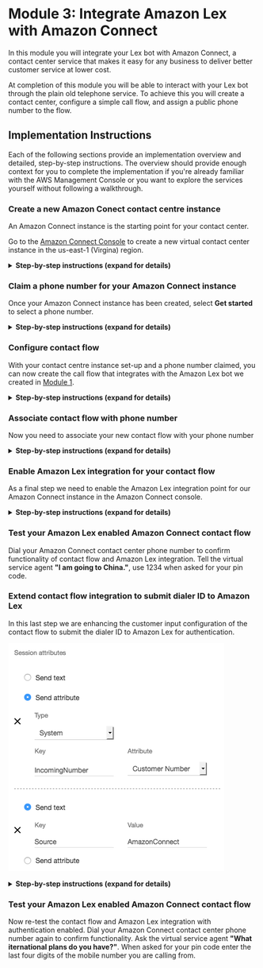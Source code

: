 # Module 3: Integrate Amazon Lex with Amazon Connect
In this module you will integrate your Lex bot with Amazon Connect, a contact center service that makes it easy for any business to deliver better customer service at lower cost.

At completion of this module you will be able to interact with your Lex bot through the plain old telephone service.
To achieve this you will create a contact center, configure a simple call flow, and assign a public phone number to the flow. 

## Implementation Instructions

Each of the following sections provide an implementation overview and detailed, step-by-step instructions. The overview should provide enough context for you to complete the implementation if you're already familiar with the AWS Management Console or you want to explore the services yourself without following a walkthrough.

### Create a new Amazon Conect contact centre instance
An Amazon Connect instance is the starting point for your contact center.

Go to the [Amazon Connect Console](https://console.aws.amazon.com/connect/home?region=us-east-1) to create a new virtual contact center instance in the us-east-1 (Virgina) region.

<details>
<summary><strong>Step-by-step instructions (expand for details)</strong></summary><p>

1. From the AWS Management Console, choose **Services** then select **Amazon Connect** under Contact Center.
2. Choose **Add an instance**.
3. In **Step 1: Identity management**, select **Store users within Amazon Connect** and type a domain name (e.g. `{YourFirstName}ContactCentre` to complete **Access URL**. 
4. Select **Next step**.
	
	> The domain name used in your contact center URL needs to be globally unique and cannot be changed.
	Alternatively, Amazon Connect can leverage an existing [AWS Directory Services](https://aws.amazon.com/directoryservice) directory.   
	
	
5. In **Step 2: Create an Administrator**, select **Skip this**, and select **Next step**. We can add an adminstrator user later.
6. In **Step 3: Telephony Options**, select **I want to handle incoming calls with Amazon Connect** and **I want to make outbound calls with Amazon Connect**.
7. In **Step 4: Data storage**, keep the defaults and select **Next step**.
8. In **Step 5: Review and Create**, review your settings and then select **Create Instance**. 
</p></details>

### Claim a phone number for your Amazon Connect instance
Once your Amazon Connect instance has been created, select **Get started** to select a phone number. 
<details>
<summary><strong>Step-by-step instructions (expand for details)</strong></summary><p>

1. Select **Get started** to open the Amazon Connect Welcome screen.
2. Select **Let's go** to claim a phone number.
3. Select **United States +1**, **Direct Dial**, and choose a phone number from the numbers provided. Select **Next**
4. Dial the phone number you selected in step 3 from another phone (e.g. your mobile phone) and choose **1** from the voice menu to connect with an agent. You can then use the Amazon Connect Contact Control Panel to accept the call.
5. Select **Continue**. This will open the Amazon Connect console.
</p></details>

### Configure contact flow
With your contact centre instance set-up and a phone number claimed, you can now create the call flow that integrates with the Amazon Lex bot we created in [Module  1](../01_LexBotInformational).

<details>
<summary><strong>Step-by-step instructions (expand for details)</strong></summary><p>

1. In the Amazon Connect Dashboard, use the navigation pane on the left hand side to select **Routing** and **Contact flows**.

	![ContactFlowNavigation](images/contact_flows_navigation.png)

1. In the top right corner select **Create contact flow** to open the contact flow editor.
2. Name your contact flow `CustomerServiceChatbot` and give it a description.

	![ContactFlowNaming](images/contact_flow_naming.png)

3. Expand the **Interact** group of blocks and drag and drop the **Get customer input** block onto the grid.
4. Expand the **Terminate / Transfer** group of blocks and drag and drop the **Disconnect / Hang up** block onto the grid.
5. Wire up the three building blocks as shown in the image below.

	![ContactFlowWiring](images/contact_flow_wiring.png)

1. Double click on the **Get customer input** block to access its configuration. 
	1. Select the **Text to speech (Ad hoc)** input type and enter 'Welcome to the marvelous telco company' as a welcome message for your callers.
	2. Select **Amazon Lex** input type
	3. Enter `InternationalPlan` bot name and `dev` Alias
	5. Click **Save**
	
	![ContactFlowInput](images/get_customer_input_prompt.png)
	
	![ContactFlowInput](images/get_customer_input_input.png)
	
1. Click on the **down arrow** (![DownArrow](images/down.png)) next to the save button and select **Save & Publish**
1. Confirm publishing of the workflow in selcting the **Save & publish** button.
</p>

</details>


### Associate contact flow with phone number
Now you need to associate your new contact flow with your phone number
<details>
<summary><strong>Step-by-step instructions (expand for details)</strong></summary><p>

1. Select **Routing** and **Phone Numbers** on the left hand Amazon Connect navigation pane.
2. Click on the number to edit the contact flow
3. Search and select the `CustomerServiceChatbot` contact flow in the **Contact flow/IVR** field.
4. Select **Save** to confirm the contact flow association.
</p></details>

### Enable Amazon Lex integration for your contact flow 
As a final step we need to enable the Amazon Lex integration point for our Amazon Connect instance in the Amazon Connect console.

<details>
<summary><strong>Step-by-step instructions (expand for details)</strong></summary><p>

1. Open the [Amazon Connect console](https://console.aws.amazon.com/connect/home?region=us-east-1) and select your Amazon Connect instance.
2. Select **Contact flows** on the left hand navigation.
3. In the **Amazon Lex** section select **+ Add Lex Bot**, select the `InternationalPlan` bot and click on **Save Lex Bots**.
</details>


### Test your Amazon Lex enabled Amazon Connect contact flow
Dial your Amazon Connect contact center phone number to confirm functionality of contact flow and Amazon Lex integration. Tell the virtual service agent **"I am going to China."**, use 1234 when asked for your pin code.

### Extend contact flow integration to submit dialer ID to Amazon Lex 
In this last step we are enhancing the customer input configuration of the contact flow to submit the dialer ID to Amazon Lex for authentication.

 ![ContactFlowNavigation](images/set_session_attributes.png)

<details>
<summary><strong>Step-by-step instructions (expand for details)</strong></summary><p>

1. Re-open the Amazon Connect Dashboard. Within the [Amazon Connect console](https://console.aws.amazon.com/connect/home?region=us-east-1) select **Overview** and **Login as administrator**
2. On the left hand navigation select **Routing** **Contact flows**.

	![ContactFlowNavigation](images/contact_flows_navigation.png)
	
3. Click on the 'CustomerServiceChatbot' flow to open the flow.

4. Double click on the **Get customer input** block to access its configuration.
5. Scroll to the bottom and under **Session attributes** click **Add a parameter**
6. Select **Send attribute**
7. In the **Type** drop-down, select **System**, Enter  `IncomingNumber` in the **Key** field and select **Customer Number** from the **Attribute** drop down.
8. Click **Add another Parameter**
9. Enter `Source` as **Key** and `AmazonConnect` as **Value**
10. Select **Save**
11. Click on the **down arrow** (![DownArrow](images/down.png)) next to the save button and select **Save & Publish**
	
12. Confirm publishing of the workflow in selecting the **Save & publish** button.
 	![ContactFlowNavigation](images/publish_confirmation.png)
</details>	
	
### Test your Amazon Lex enabled Amazon Connect contact flow
Now re-test the contact flow and Amazon Lex integration with authentication enabled. Dial your Amazon Connect contact center phone number again to confirm functionality. Ask the virtual service agent **"What iternational plans do you have?"**. When asked for your pin code enter the last four digits of the mobile number you are calling from.	
	





